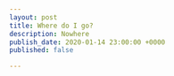 ```yaml
---
layout: post
title: Where do I go?
description: Nowhere
publish_date: 2020-01-14 23:00:00 +0000
published: false

---
```

